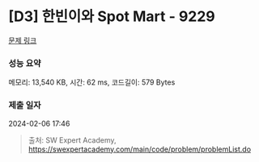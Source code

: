 # [D3] 한빈이와 Spot Mart - 9229 

[문제 링크](https://swexpertacademy.com/main/code/problem/problemDetail.do?contestProbId=AW8Wj7cqbY0DFAXN) 

### 성능 요약

메모리: 13,540 KB, 시간: 62 ms, 코드길이: 579 Bytes

### 제출 일자

2024-02-06 17:46



> 출처: SW Expert Academy, https://swexpertacademy.com/main/code/problem/problemList.do